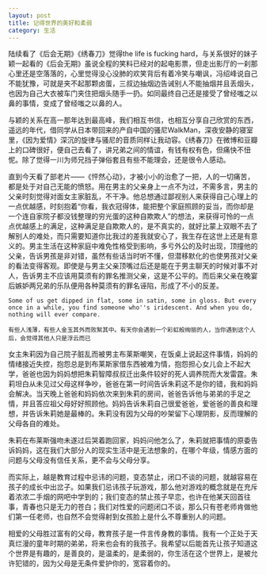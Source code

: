 ```yaml
---
layout: post
title: 记得世界的美好和柔弱
category: 生活
---
```


  陆续看了《后会无期》《绣春刀》觉得the life is fucking hard，与关系很好的妹子颖一起看的《后会无期》虽说全程的笑料已经对的起电影票，但走出影厅的一刹那心里还是空落落的，心里觉得没心没肺的欢笑背后有着冷笑与嘲讽，冯绍峰说自己不能犹豫，可就是夹不起那颗卤蛋，三叔边抽烟边告诫别人不能抽烟并且丢烟头，也因为自己大衣被车门夹住把烟头随手一扔。如同最终自己还是接受了曾经嗤之以鼻的事情，变成了曾经嗤之以鼻的人。
  
  与颖的关系在高一那年达到最高峰，我们相互书信，也相互分享自己欣赏的东西，遥远的年代，借同学从日本带回来的产自中国的骚尼WalkMan，深夜安静的寝室里，《因为爱情》深沉的旋律与骚尼的音质同样让我动容。《绣春刀》在微博和豆瓣上的口碑很好，便自己去看了，讲兄弟之间的情谊，有钱有权有色，但痛快不忸怩。除了觉得一川为师兄挡子弹俗套且有些不能理会，还是很令人感动。
  
  直到今天看了部老片——《怦然心动》，才被小小的治愈了一把，人的一切痛苦，都是处于对自己无能的愤怒。用在男主的父亲身上一点不为过，不需多言，男主的父亲时刻觉得对面女主家脏乱，不干净。他总想通过鄙视别人来获得自己心理上的一点优越感，时刻抱着“你看，我衣冠得体，能把整个家庭照顾的妥当，而你却是一个连自家院子都没钱整理的穷光蛋的这种自欺欺人”的想法，来获得可怜的一点点优越感上的满足，这种满足是自欺欺人的，是不真实的，就好比蒙上双眼不去了解别人的难处，而只需要知道你比我过的差我就安心了，我生存在这世上还是有意义的。男主生活在这种家庭中难免性格受到影响，多亏外公的及时出现，顶撞他的父亲，告诉男孩是非对错，虽然有些话当时听不懂，但潜移默化的也使男孩对父亲的看法变得客观。即使是与男主父亲顶嘴过后还是能在于男主聊天的时候对事不对人，告诉男主不应该用莫须有的罪名推测父亲，这是不公平的。而后来父亲在晚宴后嫉妒两兄弟的乐队便用各种莫须有的罪名诬陷，形成了不小的反差。
  
	Some of us get dipped in flat, some in satin, some in gloss. But every once in a while, you find someone who''s iridescent. And when you do, nothing will ever compare.
	
	有些人浅薄，有些人金玉其外而败絮其中。有天你会遇到一个彩虹般绚丽的人，当你遇到这个人后，会觉得其他人只是浮云而已
	
  女主朱莉因为自己院子脏乱而被男主布莱斯嘲笑，在饭桌上说起这件事情，妈妈的情绪接近失控，抱怨总是到布莱斯家借东西被难为情，抱怨担心女儿会上不起大学，爸爸也因为妈妈想把朱莉智障叔叔迁出条件较好的死人调养院而大发雷霆。朱莉坦白从未见过父母这样争吵，爸爸在第一时间告诉朱莉这不是你的错，我和妈妈会解决。当天晚上爸爸和妈妈依次来到朱莉的房间，爸爸告诉他与弟弟的手足之情，并且答应祖父母好好照顾他。妈妈告诉朱莉自己很爱爸爸，爱爸爸的善良和理想，并告诉朱莉她是最棒的。朱莉没有因为父母的吵架留下心理阴影，反而理解的父母各自的难处。
  
  朱莉在布莱斯强吻未遂过后哭着跑回家，妈妈问他怎么了，朱莉就把事情的原委告诉妈妈，这在我们大部分人的现实生活中是无法想象的，在哪个年级，情感方面的问题与父母没有信任关系，更不会与父母分享。
  
  而实际上，越是教育过程中忌讳的问题，变态禁止，闭口不谈的问题，就越容易在孩子的成长中出岔子。如果我们忌讳孩子玩游戏，那么他对游戏的概念就是在充斥着浓浓二手烟的网吧中学到的；我们变态的禁止孩子早恋，也许在他某天回首往事，青春也只是无力的苍白；我们对性爱的问题闭口不谈，那么只有苍老师肯做他们第一任老师，也自然不会觉得射到女孩脸上是什么不尊重别人的问题。
  
  相爱的父母胜过富有的父母，教育孩子是一件言传身教的事情。我有一个正处于天真烂漫的童年时期的弟弟，将来也会有的我孩子。我希望以后能首先让孩子知道这个世界是有趣的，是善良的，是温柔的，是柔弱的，你生活在这个世界上，是被允许犯错的，因为父母是无条件爱护你的，宽容着你的。

